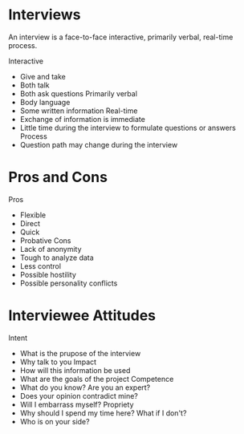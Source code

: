 # Interviews

An interview is a face-to-face interactive, primarily verbal, real-time process.

Interactive
* Give and take
* Both talk
* Both ask questions
Primarily verbal
* Body language
* Some written information
Real-time
* Exchange of information is immediate
* Little time during the interview to formulate questions or answers
Process
* Question path may change during the interview

# Pros and Cons
Pros
* Flexible
* Direct
* Quick
* Probative
Cons
* Lack of anonymity
* Tough to analyze data
* Less control
* Possible hostility
* Possible personality conflicts

# Interviewee Attitudes
Intent
* What is the prupose of the interview
* Why talk to you
Impact
* How will this information be used
* What are the goals of the project
Competence
* What do you know? Are you an expert?
* Does your opinion contradict mine?
* Will I embarrass myself?
Propriety
* Why should I spend my time here? What if I don't?
* Who is on your side?
